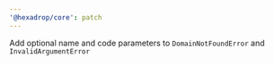 ```yaml
---
'@hexadrop/core': patch
---
```


Add optional name and code parameters to `DomainNotFoundError` and `InvalidArgumentError`
